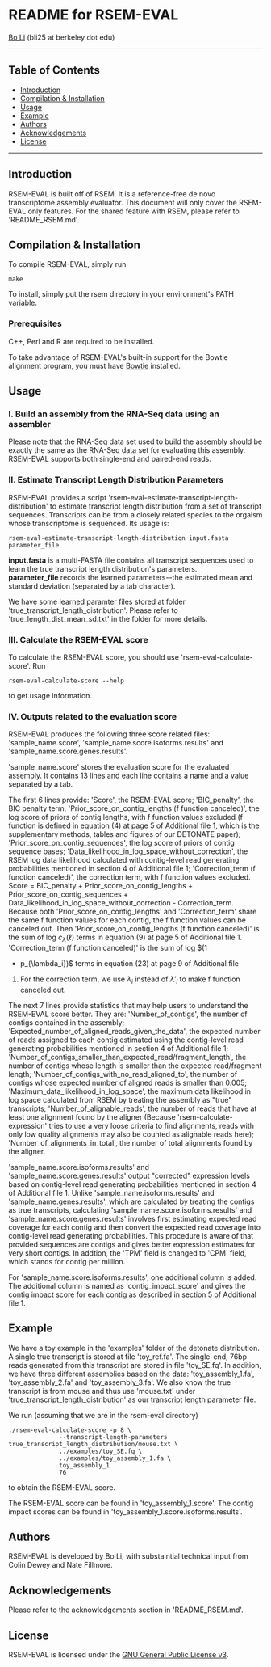 README for RSEM-EVAL
===============

[Bo Li](http://math.berkeley.edu/~bli) \(bli25 at berkeley dot edu\)

* * *

Table of Contents
-----------------

* [Introduction](#introduction)
* [Compilation & Installation](#compilation)
* [Usage](#usage)
* [Example](#example)
* [Authors](#authors)
* [Acknowledgements](#acknowledgements)
* [License](#license)

* * *

## <a name="introduction"></a> Introduction

RSEM-EVAL is built off of RSEM. It is a reference-free de novo transcriptome assembly evaluator. This document will only cover the RSEM-EVAL only features. For the shared feature with RSEM, please refer to 'README_RSEM.md'.

## <a name="compilation"></a> Compilation & Installation

To compile RSEM-EVAL, simply run
   
    make

To install, simply put the rsem directory in your environment's PATH
variable.

### Prerequisites

C++, Perl and R are required to be installed. 

To take advantage of RSEM-EVAL's built-in support for the Bowtie alignment
program, you must have [Bowtie](http://bowtie-bio.sourceforge.net) installed.

## <a name="usage"></a> Usage

### I. Build an assembly from the RNA-Seq data using an assembler

Please note that the RNA-Seq data set used to build the assembly
should be exactly the same as the RNA-Seq data set for evaluating this
assembly. RSEM-EVAL supports both single-end and paired-end reads.

### II. Estimate Transcript Length Distribution Parameters

RSEM-EVAL provides a script
'rsem-eval-estimate-transcript-length-distribution' to estimate
transcript length distribution from a set of transcript
sequences. Transcripts can be from a closely related species to the
orgaism whose transcriptome is sequenced. Its usage is:

    rsem-eval-estimate-transcript-length-distribution input.fasta parameter_file

__input.fasta__ is a multi-FASTA file contains all transcript sequences used to learn the true transcript length distribution's parameters.    
__parameter_file__ records the learned parameters--the estimated mean and standard deviation (separated by a tab character).

We have some learned paramter files stored at folder
'true_transcript_length_distribution'. Please refer to
'true_length_dist_mean_sd.txt' in the folder for more details.
 
### III. Calculate the RSEM-EVAL score

To calculate the RSEM-EVAL score, you should use 'rsem-eval-calculate-score'. Run

    rsem-eval-calculate-score --help

to get usage information.

### IV. Outputs related to the evaluation score

RSEM-EVAL produces the following three score related files:
'sample_name.score', 'sample_name.score.isoforms.results' and
'sample_name.score.genes.results'.

'sample_name.score' stores the evaluation score for the evaluated
assembly. It contains 13 lines and each line contains a name and a
value separated by a tab.

The first 6 lines provide: 'Score', the RSEM-EVAL score;
'BIC_penalty', the BIC penalty term; 'Prior_score_on_contig_lengths (f
function canceled)', the log score of priors of contig lengths, with f
function values excluded (f function is defined in equation (4) at
page 5 of Additional file 1, which is the supplementary methods,
tables and figures of our DETONATE paper);
'Prior_score_on_contig_sequences', the log score of priors of contig
sequence bases; 'Data_likelihood_in_log_space_without_correction', the
RSEM log data likelihood calculated with contig-level read generating
probabilities mentioned in section 4 of Additional file 1;
'Correction_term (f function canceled)', the correction term, with f
function values excluded. Score = BIC_penalty +
Prior_score_on_contig_lengths + Prior_score_on_contig_sequences +
Data_likelihood_in_log_space_without_correction -
Correction_term. Because both 'Prior_score_on_contig_lengths' and
'Correction_term' share the same f function values for each contig,
the f function values can be canceled out. Then
'Prior_score_on_contig_lengths (f function canceled)' is the sum of
log $c_{\lambda}(\ell)$ terms in equation (9) at page 5 of Additional
file 1. 'Correction_term (f function canceled)' is the sum of log $(1
- p_{\lambda_i})$ terms in equation (23) at page 9 of Additional file
1. For the correction term, we use $\lambda_i$ instead of $\lambda'_i$
to make f function canceled out.

The next 7 lines provide statistics that may help users to understand
the RSEM-EVAL score better. They are: 'Number_of_contigs', the number
of contigs contained in the assembly;
'Expected_number_of_aligned_reads_given_the_data', the expected number
of reads assigned to each contig estimated using the contig-level read
generating probabilities mentioned in section 4 of Additional file 1;
'Number_of_contigs_smaller_than_expected_read/fragment_length', the
number of contigs whose length is smaller than the expected
read/fragment length; 'Number_of_contigs_with_no_read_aligned_to', the
number of contigs whose expected number of aligned reads is smaller
than 0.005; 'Maximum_data_likelihood_in_log_space', the maximum data
likelihood in log space calculated from RSEM by treating the assembly
as "true" transcripts; 'Number_of_alignable_reads', the number of
reads that have at least one alignment found by the aligner (Because
'rsem-calculate-expression' tries to use a very loose criteria to find
alignments, reads with only low quality alignments may also be counted
as alignable reads here); 'Number_of_alignments_in_total', the number
of total alignments found by the aligner.

'sample_name.score.isoforms.results' and
'sample_name.score.genes.results' output "corrected" expression levels
based on contig-level read generating probabilities mentioned in
section 4 of Additional file 1. Unlike 'sample_name.isoforms.results'
and 'sample_name.genes.results', which are calculated by treating the
contigs as true transcripts, calculating
'sample_name.score.isoforms.results' and
'sample_name.score.genes.results' involves first estimating expected
read coverage for each contig and then convert the expected read
coverage into contig-level read generating probabilities. This
procedure is aware of that provided sequences are contigs and gives
better expression estimates for very short contigs. In addtion, the
'TPM' field is changed to 'CPM' field, which stands for contig per
million.

For 'sample_name.score.isoforms.results', one additional
column is added. The additional column is named as
'contig_impact_score' and gives the contig impact score for each
contig as described in section 5 of Additional file 1.
 
## <a name="example"></a> Example

We have a toy example in the 'examples' folder of the detonate distribution. A
single true transcript is stored at file 'toy_ref.fa'. The single-end, 76bp
reads generated from this transcript are stored in file 'toy_SE.fq'. In
addition, we have three different assemblies based on the data:
'toy_assembly_1.fa', 'toy_assembly_2.fa' and 'toy_assembly_3.fa'. We also know
the true transcript is from mouse and thus use 'mouse.txt' under
'true_transcript_length_distribution' as our transcript length parameter file.

We run (assuming that we are in the rsem-eval directory)

    ./rsem-eval-calculate-score -p 8 \
    			  --transcript-length-parameters true_transcript_length_distribution/mouse.txt \
			      ../examples/toy_SE.fq \
			      ../examples/toy_assembly_1.fa \
			      toy_assembly_1
			      76

to obtain the RSEM-EVAL score. 

The RSEM-EVAL score can be found in 'toy\_assembly\_1.score'. The
contig impact scores can be found in
'toy\_assembly\_1.score.isoforms.results'.

## <a name="authors"></a> Authors

RSEM-EVAL is developed by Bo Li, with substaintial technical input from Colin Dewey and Nate Fillmore.

## <a name="acknowledgements"></a> Acknowledgements

Please refer to the acknowledgements section in 'README\_RSEM.md'.

## <a name="license"></a> License

RSEM-EVAL is licensed under the [GNU General Public License
v3](http://www.gnu.org/licenses/gpl-3.0.html).
